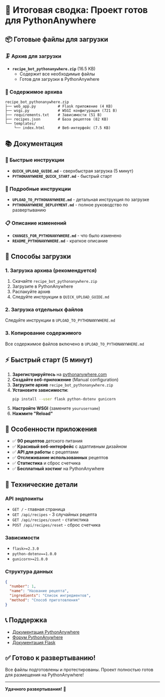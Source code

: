 # 🎉 Итоговая сводка: Проект готов для PythonAnywhere

## 📦 Готовые файлы для загрузки

### 🗜️ Архив для загрузки
- **`recipe_bot_pythonanywhere.zip`** (16.5 KB)
  - Содержит все необходимые файлы
  - Готов для загрузки в PythonAnywhere

### 📁 Содержимое архива
```
recipe_bot_pythonanywhere.zip
├── web_app.py          # Flask приложение (4 KB)
├── wsgi.py             # WSGI конфигурация (721 B)
├── requirements.txt    # Зависимости (51 B)
├── recipes.json        # База рецептов (82 KB)
└── templates/
    └── index.html      # Веб-интерфейс (7.5 KB)
```

## 📚 Документация

### 🚀 Быстрые инструкции
- **`QUICK_UPLOAD_GUIDE.md`** - сверхбыстрая загрузка (5 минут)
- **`PYTHONANYWHERE_QUICK_START.md`** - быстрый старт

### 📖 Подробные инструкции
- **`UPLOAD_TO_PYTHONANYWHERE.md`** - детальная инструкция по загрузке
- **`PYTHONANYWHERE_DEPLOYMENT.md`** - полное руководство по развертыванию

### 📋 Описание изменений
- **`CHANGES_FOR_PYTHONANYWHERE.md`** - что было изменено
- **`README_PYTHONANYWHERE.md`** - краткое описание

## 🎯 Способы загрузки

### 1. Загрузка архива (рекомендуется)
1. Скачайте `recipe_bot_pythonanywhere.zip`
2. Загрузите в PythonAnywhere
3. Распакуйте архив
4. Следуйте инструкции в `QUICK_UPLOAD_GUIDE.md`

### 2. Загрузка отдельных файлов
Следуйте инструкции в `UPLOAD_TO_PYTHONANYWHERE.md`

### 3. Копирование содержимого
Все содержимое файлов включено в `UPLOAD_TO_PYTHONANYWHERE.md`

## ⚡ Быстрый старт (5 минут)

1. **Зарегистрируйтесь** на [pythonanywhere.com](https://www.pythonanywhere.com)
2. **Создайте веб-приложение** (Manual configuration)
3. **Загрузите архив** `recipe_bot_pythonanywhere.zip`
4. **Установите зависимости:**
   ```bash
   pip install --user flask python-dotenv gunicorn
   ```
5. **Настройте WSGI** (замените `yourusername`)
6. **Нажмите "Reload"**

## 🎨 Особенности приложения

- ✅ **90 рецептов** детского питания
- ✅ **Красивый веб-интерфейс** с адаптивным дизайном
- ✅ **API для работы** с рецептами
- ✅ **Отслеживание использованных** рецептов
- ✅ **Статистика** и сброс счетчика
- ✅ **Бесплатный хостинг** на PythonAnywhere

## 🔧 Технические детали

### API эндпоинты
- `GET /` - главная страница
- `GET /api/recipes` - 3 случайных рецепта
- `GET /api/recipes/count` - статистика
- `POST /api/recipes/reset` - сброс счетчика

### Зависимости
- `flask>=2.3.0`
- `python-dotenv==1.0.0`
- `gunicorn>=21.0.0`

### Структура данных
```json
{
  "number": 1,
  "name": "Название рецепта",
  "ingredients": "Список ингредиентов",
  "method": "Способ приготовления"
}
```

## 📞 Поддержка

- [Документация PythonAnywhere](https://help.pythonanywhere.com/)
- [Форум PythonAnywhere](https://www.pythonanywhere.com/forums/)
- [Документация Flask](https://flask.palletsprojects.com/)

## ✅ Готово к развертыванию!

Все файлы подготовлены и протестированы. Проект полностью готов для размещения на PythonAnywhere!

---
**Удачного развертывания!** 🚀
